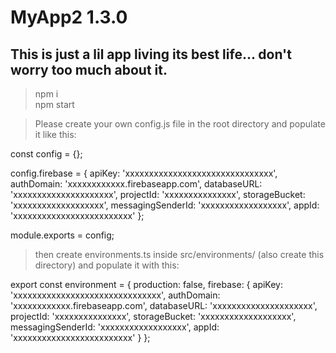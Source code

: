 # MyApp2 1.3.0

## This is just a lil app living its best life... don't worry too much about it.

> npm i  
> npm start

> Please create your own config.js file in the root directory and populate it like this:

  const config = {};

  config.firebase = {
    apiKey: 'xxxxxxxxxxxxxxxxxxxxxxxxxxxxxxx',
    authDomain: 'xxxxxxxxxxxx.firebaseapp.com',
    databaseURL: 'xxxxxxxxxxxxxxxxxxxxx',
    projectId: 'xxxxxxxxxxxxxxx',
    storageBucket: 'xxxxxxxxxxxxxxxxxxx',
    messagingSenderId: 'xxxxxxxxxxxxxxxxxx',
    appId: 'xxxxxxxxxxxxxxxxxxxxxxxxx'
  };

  module.exports = config;


> then create environments.ts inside src/environments/ (also create this directory) and populate it with this:


  export const environment = {
    production: false,
    firebase: {
      apiKey: 'xxxxxxxxxxxxxxxxxxxxxxxxxxxxxxx',
      authDomain: 'xxxxxxxxxxxx.firebaseapp.com',
      databaseURL: 'xxxxxxxxxxxxxxxxxxxxx',
      projectId: 'xxxxxxxxxxxxxxx',
      storageBucket: 'xxxxxxxxxxxxxxxxxxx',
      messagingSenderId: 'xxxxxxxxxxxxxxxxxx',
      appId: 'xxxxxxxxxxxxxxxxxxxxxxxxx'
    }
  };
